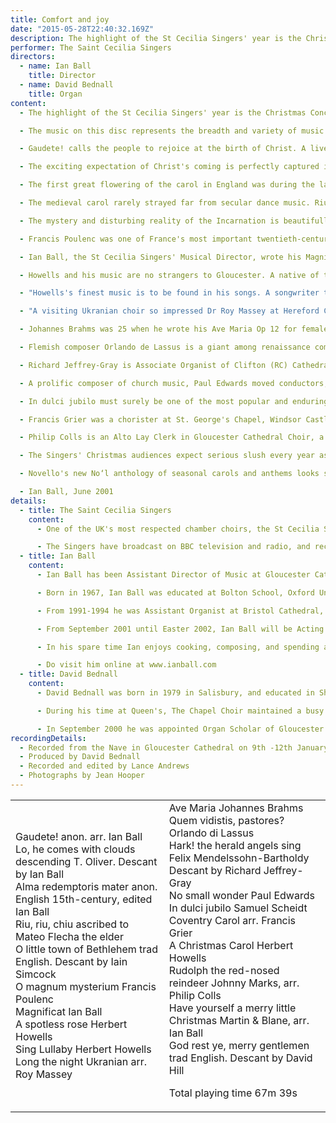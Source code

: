 ```yaml
---
title: Comfort and joy
date: "2015-05-28T22:40:32.169Z"
description: The highlight of the St Cecilia Singers' year is the Christmas Concert in Gloucester Cathedral
performer: The Saint Cecilia Singers
directors:
  - name: Ian Ball
    title: Director
  - name: David Bednall
    title: Organ
content:
  - The highlight of the St Cecilia Singers' year is the Christmas Concert in Gloucester Cathedral. The choir's home and principal venue since it was founded 52 years ago by Donald Hunt, then Assistant Organist, the Cathedral is a particularly magical place at Christmas. A loyal capacity audience enjoys the broadest possible repertoire, often sung from the farthest reaches of the building, adds their voices to the singing of hymns and carols, and listens to the challenging and often humourous readings which intersperse the music from choir and organ.

  - The music on this disc represents the breadth and variety of music featured at these popular annual concerts, and was recorded shortly after the 2000 Christmas Concert.

  - Gaudete! calls the people to rejoice at the birth of Christ. A lively dance with more than an air of folk music about it, this anonymous piece exists in various guises, and was made famous in the 'seventies by folk pop group Steeleye Span. It actually dates back to 1582, and is found in the collection Piae Cantiones.

  - The exciting expectation of Christ's coming is perfectly captured in Charles Wesley and John Cennick's hymn Lo! He comes with clouds descending. The soaring melody of Oliver's Helmsley always thrills, and is here topped by Ian Ball's descant for the final verse.

  - The first great flowering of the carol in England was during the late medieval period. The form used was that of alternating verses and burdens (refrains), the language usually being a mixture of Latin and English. Alma redemptoris mater is an anonymous setting by an unknown composer, here transcribed and transposed for soprano, alto and tenor solo voices. The verses tell of the Annunciation, Nativity, Crucifixion and Resurrection of Our Lord.

  - The medieval carol rarely strayed far from secular dance music. Riu, riu, chui is typical of this. A villancico, first appearing in a Spanish collection of anonymous polyphonic songs published in 1556, it uses a form and style that was originally secular. Like the English carol and Italian balata it is characterised by an alternating verse/refrain pattern. The phrase 'riu, riu, chiu' was a traditional call of Spanish shepherds guarding their flocks. Baritone Brian Pursey ably negotiates the obscure medieval Spanish of the verses.

  - The mystery and disturbing reality of the Incarnation is beautifully summarised in Bishop Brooks's O little town of Bethlehem. Usually sung to Forest Green, it enjoys justifiable popularity. The spine-tingling last verse descant was written by Iain Simcock when he was the Assistant Master of Music at Westminster Cathedral.

  - Francis Poulenc was one of France's most important twentieth-century composers. His music has recently enjoyed re-appraisal, but it has always been popular with choirs. O Magnum Mysterium belongs to a set of four Christmas motets written in 1952. A masterpiece in miniature, O Magnum gives full opportunity for expressive, heartfelt singing. Laying aside his characteristic and quirky humour, Poulenc sets the ancient text to dark yet ravishingly beautiful music.

  - Ian Ball, the St Cecilia Singers' Musical Director, wrote his Magnificat as his wife was pregnant with their second child, Rebecca. The opening in particular reflects the very physical 'butterflies' a mother feels as the unborn child grows. The work reflects too the contrasts and conflicts Mary must have felt in what surely must have been a reluctant acceptance of God's will. The style is decidedly French, with whiffs of plainchant, Messiaen's Mode 2 and the obvious influences of Duruflé, Ravel and Ian's teacher Naji Hakim. The virtuosic organ part is no mere accompaniment, and stretches both instrument and organist. A typically Parisian palette of Flûtes, Célestes, Voix Humaine and Fonds amplifies and enhances the choir's interpretation of the text, crowned by the glorious Gloucester tutti at the climax of the concluding fugato Gloria. The Gloucester Service from which Magnificat is taken is dedicated to David Briggs and Gloucester Cathedral Choir.

  - Howells and his music are no strangers to Gloucester. A native of the county, Howells was articled pupil to Sir Herbert Brewer and a devoted friend of war poet and composer Ivor Gurney (who was a chorister here) and composer Gerald Finzi. His famous Gloucester Service is in the repertoire of every cathedral choir in the land. A Spotless Rose and Sing Lullaby are two of his most frequently-performed carols. Both dating from early in his career, the influence of Vaughan Williams and English folk music is always present. The unique acoustic of Gloucester's 900 year-old cathedral was also surely uppermost in the composer's mind.

  - "Howells's finest music is to be found in his songs. A songwriter to the core, Howells's appreciation of the English language, and skill at evoking mood, is matched only by Benjamin Britten among twentieth century composers. A Christmas Carol demonstrates this: a jocund text of quasi-Dickensian celebration is matched perfectly by a thoroughly logical melody and warm-hearted accompaniment."

  - "A visiting Ukranian choir so impressed Dr Roy Massey at Hereford Cathedral recently that he transcribed and arranged one of their pieces. Set to a poem of Alick Rowe Long the Night is a haunting C minor melody, sung here by soprano Tina Power, accompanied by wordless chorus. The text describes the intimate love of Mary for her baby, and the stuff of nature that would be the agents of Christ's murder: the iron in the hills 'that men would beat into nails'; the thorn tree roots 'that men would twist to a crown' and the trees of the forest that would provide the wood of the cross. The contrasting actions of female and male are surely important here. Mary's voice of painful resignation has the last word."

  - Johannes Brahms was 25 when he wrote his Ave Maria Op 12 for female voices. During the previous year, 1857, he had accepted a post in the little court of Detmold, a good walking centre set in magnificent forest country. He spent three months at the end of each year there until 1860, and it was in the autumn of 1858, after completing his D minor piano concerto at Gšttingen, that Brahms wrote this charming, lilting piece. He had recently founded the Hamburg Ladies Choir, which performed with a string quartet, and furnished them with a sizeable repertory of the most sumptuous and beautiful music.

  - Flemish composer Orlando de Lassus is a giant among renaissance composers. One of the most prolific and versatile of 16th century composers, Lassus wrote over 2000 works in almost every current genre, including masses, motets, psalms, hymns, responsorial Passions and secular pieces in Italian, French and German. He was born at Mons, in Hainaut, in 1532, and as a boy entered the service of a member of the Gonzaga family, hereditary dukes of Mantua. Employment in Naples and a stay in Antwerp was followed by a position in the court of Duke Albrecht V of Bavaria in Munich, where Lassus remained from 1556 until his death. Quem vidistis invites the shepherds to share the good news of Christ's birth. They respond with characteristic verve in this magnificent motet, typical of Lassus's style as it combines the serious austerity of old-style polyphony with infectious dance rhythms and surprising wrong-foot accents.

  - Richard Jeffrey-Gray is Associate Organist of Clifton (RC) Cathedral, Bristol. A recording engineer running his own business, he is a composer of considerable talent. Richard's anthems, hymns and descants for choir, brass and organ can always be relied upon to crown the grandest ceremonies at this striking thousand-seater 1970s cathedral. His descant to Mendelssohn's famous tune to Hark the Herald angels sing sidesteps the now-predictable Willcocksian modulations with striking originality.

  - A prolific composer of church music, Paul Edwards moved conductors, choirs and audiences alike when No small wonder was recently published. Indeed, the work seemed everywhere in December 2000, including the broadcast carol service from Kings College Cambridge. The words, composed specially by contemporary hymn writer Paul Wigmore, are simple, direct and powerful.

  - In dulci jubilo must surely be one of the most popular and enduring of the German medieval carols. This buoyant, macaronic motet exists in numerous vocal and instrumental settings made down the centuries. Samuel Scheidt was a typically cosmopolitan seventeenth-century composer, having been influenced by both his teacher Sweelinck (the great Dutch composer) and fashionable Italian composers such as Gabrieli and Monteverdi. The resulting music is a happy fusion of German, Dutch and Venetian styles, shot through with passion and vigour. In dulci jubilo first appeared in his Cantiones Sacrae of 1620, the first of several collections of vocal and instrumental music issued in the course of a career spent mainly as court and church composer in Halle. The composer's two optional high trumpet parts are here omitted.

  - Francis Grier was a chorister at St. George's Chapel, Windsor Castle, studied music at Eton College, and organ at King's College, Cambridge. He became organist and Tutor in Music at Christchurch Cathedral, Oxford at the age of 25. After four years, he resigned these appointments and travelled to India, where he stayed for four years, studying music, theology and meditation. In 1989, he returned to live in England, where he composes and performs music, as well as running his private psychotherapy practice. Coventry Carol sets the familiar mystery play melody and words in a challenging and beautiful new way, the turbulent second verse expanding medieval compositional techniques beyond expectation to terrifying effect.

  - Philip Colls is an Alto Lay Clerk in Gloucester Cathedral Choir, a voice coach to the Cathedral Youth Choir, and a respected conductor, musicologist and bon-viveur. He can frequently be persuaded to lay aside his passion for obscure renaissance and baroque performance practice to make fun arrangements like this Rudolph re-write, one of his excellent Five Christmas Encores, published by Goodmusic.

  - The Singers' Christmas audiences expect serious slush every year as an encore. 1998 was no exception, when Ian Ball was inspired to arrange Martin and Blane's Have yourself a merry little Christmas after hearing the late Nelson Riddle's beautiful string quartet version for Linda Ronstadt. The seemingly trite lyric has some depth for those who care to look, and this arrangement exploits this to the full.

  - Novello's new No‘l anthology of seasonal carols and anthems looks set to be the Carols for Choirs of the new decade. Editor David Hill brings new life to some old favourites, which include a soaring descant to God rest ye, merry gentlemen which brings Comfort and Joy to a rousing conclusion.

  - Ian Ball, June 2001
details:
  - title: The Saint Cecilia Singers
    content:
      - One of the UK's most respected chamber choirs, the St Cecilia Singers was founded in 1949 by Donald Hunt, and has been directed by successive Assistant Organists of Gloucester Cathedral ever since. The choir is a dedicated group of enthusiastic and gifted amateur and semi-professional singers. Over recent years, the 26-strong choir has built an enviable reputation for its versatility, innovative programming and high performance standards. The Singers have achieved notable successes in the Let the People Sing and Sainsbury's Choir of the Year competitions. Their extensive repertoire covers secular and sacred music from Byzantine chant to challenging contemporary works. They have premiered works by Mark Blatchly, Mark Lee, Keith Amos, Giles Swayne, John Sanders and Ian Ball.

      - The Singers have broadcast on BBC television and radio, and recorded on the Priory and Lammas labels. Recent tours have included Germany, France, the Netherlands, Tenerife and the United States. The 2000-2001 season included concerts throughout the Cotswolds, their third Three Choirs Festival appearance (a concert performance of Purcell's Dido & Aeneas), and a weekend of concerts and services in Paris, where they sang Naji Hakim's new Messe Solennelle in Notre-Dame Cathedral and La Trinité in the presence of the composer.
  - title: Ian Ball
    content:
      - Ian Ball has been Assistant Director of Music at Gloucester Cathedral since September 1998. He accompanies and assists in directing the seven sung services every week, and directs the new Cathedral Youth Choir, which he founded in 1999. Ian also leads a busy schedule as a recitalist and conductor. As a solo performer he has travelled widely in Europe and the United States, and given recitals throughout the UK. Ian features on nine commercial recordings, three of them as accompanist and soloist with Gloucester Cathedral Choir, and including a solo disc of French symphonic organ music on Lammas (Sounds Symphonic LAMM126D). He has also broadcast on television and radio. As a conductor Ian achieved notable success with Bristol Phoenix Choir and Bristol Chamber Choir and now the Saint Cecilia Singers, with whom he has premiered commissioned works by Giles Swayne and John Sanders, recorded a CD on Lammas and led on tours to the USA and France.

      - Born in 1967, Ian Ball was educated at Bolton School, Oxford University and the Royal Northern College of Music. He was organ scholar at St Peter's College, Oxford and Manchester Cathedral respectively, and has been a pupil of David Sanger, Peter Hurford and Gordon Stewart. He is a Fellow of the Royal College of Organists and holds the RNCM's Diploma in Advanced Performance, winning prizes in church music and interpretation. He has been a pupil of Naji Hakim for two years, studying repertoire, improvisation and composition in Paris.

      - From 1991-1994 he was Assistant Organist at Bristol Cathedral, moving to be Organist of Clifton Cathedral from 1994 until his move to Gloucester. He has also worked as a schoolmaster at Chetham's School of Music, Bristol Cathedral School and Redland High School for Girls where for five years he ran a busy choral programme, culminating in a Chamber Choir tour to Thailand in 1996.

      - From September 2001 until Easter 2002, Ian Ball will be Acting Director of Music at Gloucester Cathedral, pending the appointment of a successor to David Briggs, who leaves in March 2002 to pursue his freelance career.

      - In his spare time Ian enjoys cooking, composing, and spending as much time as possible with his two children. He is fascinated by organ design and construction, and industrial archaeology of all types (mills, trains, buses, trams, canals, boats and planes), especially in his beloved Lancashire. He does not, however, own an anorak, and devours junk TV, rock music and jazz.

      - Do visit him online at www.ianball.com
  - title: David Bednall
    content:
      - David Bednall was born in 1979 in Salisbury, and educated in Sherborne, where he studied the organ with Julian Dams and Paul Ellis. In 1996 he became the first Organ Scholar of Sherborne Abbey, and in 1997 was appointed Organ Scholar of The Queen's College, Oxford, where he read music and continued to study the organ with Martin Schellenberg. In 1999 he became an Associate of the Royal College of Organists, winning the Limpus Prize, Frederick Shinn Prize, and Durrant Prize. He gave regular recitals in Oxford, participating in the Bach at Queen's 2000 festival, and also gave two recitals in Sherborne Abbey's evening series - the first being in 1996, and the second earlier this year.

      - During his time at Queen's, The Chapel Choir maintained a busy schedule, visiting Sherborne Abbey, the Cathedrals of Lincoln, Worcester and Norwich, and Malaga and Granada Cathedrals in Spain. In July 2000 the choir toured Paris under his direction, singing services at Notre Dame and St Eustache, and giving concerts at La Trinité and St Etienne du Mont. The choir also released a live concert CD, which included Duruflé - Requiem, Langlais - Messe Solennelle, and Finzi - Lo, the Full, Final Sacrifice.

      - In September 2000 he was appointed Organ Scholar of Gloucester Cathedral, where he shares the accompanying of the daily sung services, and assists in the direction of the newly founded Cathedral Youth Choir. This year he has given recitals at Bristol Cathedral, St Mary's, Redcliffe, and The Queen's College, Oxford. On Palm Sunday of this year, he performed Messiaen's Les Corps Glorieux as part of Gloucester Cathedral's programme for Holy Week, and will be performing in the complete Messiaen cycle to be held there next season. He continues to study the organ with Ian Ball and improvisation with David Briggs.
recordingDetails:
  - Recorded from the Nave in Gloucester Cathedral on 9th -12th January 2001 by kind permission of the Dean and Chapter.
  - Produced by David Bednall
  - Recorded and edited by Lance Andrews
  - Photographs by Jean Hooper
---
```


<table class="tracktable">
  <tbody>
    <tr>
      <td class="column1">
        <span class="trackname">Gaudete! anon.</span>
        <span class="composer"> arr. Ian Ball</span>
        <span class="trackname"> Lo, he comes with clouds descending </span>
        <span class="composer">T. Oliver. Descant by Ian Ball</span><br />
        <span class="trackname">Alma redemptoris mater</span
        ><span class="composer">
          anon. English 15th-century, edited Ian Ball</span
        ><br />
        <span class="trackname">Riu, riu, chiu</span
        ><span class="composer"> ascribed to Mateo Flecha the elder</span><br />
        <span class="trackname">O little town of Bethlehem </span>
        <span class="composer">trad English. Descant by Iain Simcock</span
        ><br />
        <span class="trackname">O magnum mysterium</span
        ><span class="composer"> Francis Poulenc</span><br />
        <span class="trackname">Magnificat</span
        ><span class="composer"> Ian Ball </span><br />
        <span class="trackname">A spotless rose </span>
        <span class="composer">Herbert Howells<br /> </span>
        <span class="trackname">Sing Lullaby </span>
        <span class="composer">Herbert Howells<br /> </span>
        <span class="trackname">Long the night </span>
        <span class="composer">Ukranian arr. Roy Massey</span><br />
      </td>
      <td class="column2">
        <span class="trackname">Ave Maria</span
        ><span class="composer"> Johannes Brahms</span><br />
        <span class="trackname"> Quem vidistis, pastores? </span>
        <span class="composer">Orlando di Lassus</span><br />
        <span class="trackname"> Hark! the herald angels sing </span>
        <span class="composer"
          >Felix Mendelssohn-Bartholdy Descant by Richard Jeffrey-Gray<br />
        </span>
        <span class="trackname">No small wonder</span
        ><span class="composer"> Paul Edwards</span><br />
        <span class="trackname">In dulci jubilo</span
        ><span class="composer"> Samuel Scheidt</span><br />
        <span class="trackname"> Coventry Carol</span
        ><span class="composer"> arr. Francis Grier</span><br />
        <span class="trackname">A Christmas Carol </span>
        <span class="composer">Herbert Howells</span><br />
        <span class="trackname">Rudolph the red-nosed reindeer </span>
        <span class="composer">Johnny Marks, arr. Philip Colls</span><br />
        <span class="trackname">Have yourself a merry little Christmas </span>
        <span class="composer">Martin & Blane, arr. Ian Ball<br /> </span>
        <span class="trackname">God rest ye, merry gentlemen</span
        ><span class="composer"> trad English. Descant by David Hill</span>
        <p>
          <span id="playingtime">Total playing time 67m 39s</span>
        </p>
      </td>
    </tr>
  </tbody>
</table>
